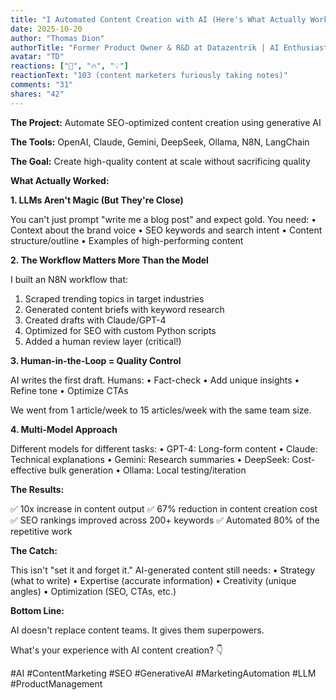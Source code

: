 ```yaml
---
title: "I Automated Content Creation with AI (Here's What Actually Worked)"
date: 2025-10-20
author: "Thomas Dion"
authorTitle: "Former Product Owner & R&D at Datazentrik | AI Enthusiast"
avatar: "TD"
reactions: ["🤖", "🔥", "💡"]
reactionText: "103 (content marketers furiously taking notes)"
comments: "31"
shares: "42"
---
```


**The Project:** Automate SEO-optimized content creation using generative AI

**The Tools:** OpenAI, Claude, Gemini, DeepSeek, Ollama, N8N, LangChain

**The Goal:** Create high-quality content at scale without sacrificing quality

**What Actually Worked:**

**1. LLMs Aren't Magic (But They're Close)**

You can't just prompt "write me a blog post" and expect gold. You need:
• Context about the brand voice
• SEO keywords and search intent
• Content structure/outline
• Examples of high-performing content

**2. The Workflow Matters More Than the Model**

I built an N8N workflow that:
1. Scraped trending topics in target industries
2. Generated content briefs with keyword research
3. Created drafts with Claude/GPT-4
4. Optimized for SEO with custom Python scripts
5. Added a human review layer (critical!)

**3. Human-in-the-Loop = Quality Control**

AI writes the first draft. Humans:
• Fact-check
• Add unique insights
• Refine tone
• Optimize CTAs

We went from 1 article/week to 15 articles/week with the same team size.

**4. Multi-Model Approach**

Different models for different tasks:
• GPT-4: Long-form content
• Claude: Technical explanations
• Gemini: Research summaries
• DeepSeek: Cost-effective bulk generation
• Ollama: Local testing/iteration

**The Results:**

✅ 10x increase in content output
✅ 67% reduction in content creation cost
✅ SEO rankings improved across 200+ keywords
✅ Automated 80% of the repetitive work

**The Catch:**

This isn't "set it and forget it." AI-generated content still needs:
• Strategy (what to write)
• Expertise (accurate information)
• Creativity (unique angles)
• Optimization (SEO, CTAs, etc.)

**Bottom Line:**

AI doesn't replace content teams. It gives them superpowers.

What's your experience with AI content creation? 👇

#AI #ContentMarketing #SEO #GenerativeAI #MarketingAutomation #LLM #ProductManagement
